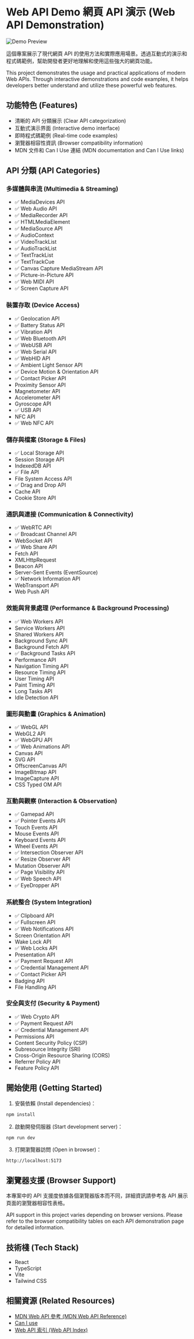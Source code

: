 # Web API Demo 網頁 API 演示 (Web API Demonstration)

![Demo Preview](./public/demo.png)

這個專案展示了現代網頁 API 的使用方法和實際應用場景。透過互動式的演示和程式碼範例，幫助開發者更好地理解和使用這些強大的網頁功能。

This project demonstrates the usage and practical applications of modern Web APIs. Through interactive demonstrations and code examples, it helps developers better understand and utilize these powerful web features.

## 功能特色 (Features)

- 清晰的 API 分類展示 (Clear API categorization)
- 互動式演示界面 (Interactive demo interface)
- 即時程式碼範例 (Real-time code examples)
- 瀏覽器相容性資訊 (Browser compatibility information)
- MDN 文件和 Can I Use 連結 (MDN documentation and Can I Use links)

## API 分類 (API Categories)

### 多媒體與串流 (Multimedia & Streaming)
- ✅ MediaDevices API
- ✅ Web Audio API
- ✅ MediaRecorder API
- ✅ HTMLMediaElement
- ✅ MediaSource API
- ✅ AudioContext
- ✅ VideoTrackList
- ✅ AudioTrackList
- ✅ TextTrackList
- ✅ TextTrackCue
- ✅ Canvas Capture MediaStream API
- ✅ Picture-in-Picture API
- ✅ Web MIDI API
- ✅ Screen Capture API

### 裝置存取 (Device Access)
- ✅ Geolocation API
- ✅ Battery Status API
- ✅ Vibration API
- ✅ Web Bluetooth API
- ✅ WebUSB API
- ✅ Web Serial API
- ✅ WebHID API
- ✅ Ambient Light Sensor API
- ✅ Device Motion & Orientation API
- ✅ Contact Picker API
- Proximity Sensor API
- Magnetometer API
- Accelerometer API
- Gyroscope API
- ✅ USB API
- NFC API
- ✅ Web NFC API

### 儲存與檔案 (Storage & Files)
- ✅ Local Storage API
- Session Storage API
- IndexedDB API
- ✅ File API
- File System Access API
- ✅ Drag and Drop API
- Cache API
- Cookie Store API

### 通訊與連接 (Communication & Connectivity)
- ✅ WebRTC API
- ✅ Broadcast Channel API
- WebSocket API
- ✅ Web Share API
- Fetch API
- XMLHttpRequest
- Beacon API
- Server-Sent Events (EventSource)
- ✅ Network Information API
- WebTransport API
- Web Push API

### 效能與背景處理 (Performance & Background Processing)
- ✅ Web Workers API
- Service Workers API
- Shared Workers API
- Background Sync API
- Background Fetch API
- ✅ Background Tasks API
- Performance API
- Navigation Timing API
- Resource Timing API
- User Timing API
- Paint Timing API
- Long Tasks API
- Idle Detection API

### 圖形與動畫 (Graphics & Animation)
- ✅ WebGL API
- WebGL2 API
- ✅ WebGPU API
- ✅ Web Animations API
- Canvas API
- SVG API
- OffscreenCanvas API
- ImageBitmap API
- ImageCapture API
- CSS Typed OM API

### 互動與觀察 (Interaction & Observation)
- ✅ Gamepad API
- ✅ Pointer Events API
- Touch Events API
- Mouse Events API
- Keyboard Events API
- Wheel Events API
- ✅ Intersection Observer API
- ✅ Resize Observer API
- Mutation Observer API
- ✅ Page Visibility API
- ✅ Web Speech API
- ✅ EyeDropper API

### 系統整合 (System Integration)
- ✅ Clipboard API
- ✅ Fullscreen API
- ✅ Web Notifications API
- Screen Orientation API
- Wake Lock API
- ✅ Web Locks API
- Presentation API
- ✅ Payment Request API
- ✅ Credential Management API
- ✅ Contact Picker API
- Badging API
- File Handling API

### 安全與支付 (Security & Payment)
- ✅ Web Crypto API
- ✅ Payment Request API
- ✅ Credential Management API
- Permissions API
- Content Security Policy (CSP)
- Subresource Integrity (SRI)
- Cross-Origin Resource Sharing (CORS)
- Referrer Policy API
- Feature Policy API

## 開始使用 (Getting Started)

1. 安裝依賴 (Install dependencies)：
```bash
npm install
```

2. 啟動開發伺服器 (Start development server)：
```bash
npm run dev
```

3. 打開瀏覽器訪問 (Open in browser)：
```
http://localhost:5173
```

## 瀏覽器支援 (Browser Support)

本專案中的 API 支援度依據各個瀏覽器版本而不同，詳細資訊請參考各 API 展示頁面的瀏覽器相容性表格。

API support in this project varies depending on browser versions. Please refer to the browser compatibility tables on each API demonstration page for detailed information.

## 技術棧 (Tech Stack)

- React
- TypeScript
- Vite
- Tailwind CSS

## 相關資源 (Related Resources)

- [MDN Web API 參考 (MDN Web API Reference)](https://developer.mozilla.org/zh-TW/docs/Web/API)
- [Can I use](https://caniuse.com/)
- [Web API 索引 (Web API Index)](https://developer.mozilla.org/zh-TW/docs/Web/API)